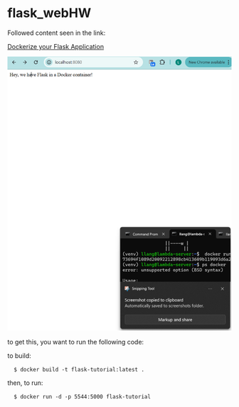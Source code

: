# flask_webHW

Followed content seen in the link: 

[Dockerize your Flask Application](https://web.archive.org/web/20190206051743/https://runnable.com/docker/python/dockerize-your-flask-application)

<img src='Screenshot 2025-02-17 192212.png' />

to get this, you want to run the following code: 

to build: 

```
  $ docker build -t flask-tutorial:latest .
```

then, to run:

```
  $ docker run -d -p 5544:5000 flask-tutorial
```

